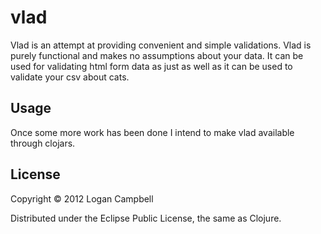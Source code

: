 # vlad

Vlad is an attempt at providing convenient and simple validations. Vlad is
purely functional and makes no assumptions about your data. It can be used for
validating html form data as just as well as it can be used to validate your
csv about cats.

## Usage

Once some more work has been done I intend to make vlad available through
clojars.

## License

Copyright © 2012 Logan Campbell

Distributed under the Eclipse Public License, the same as Clojure.
